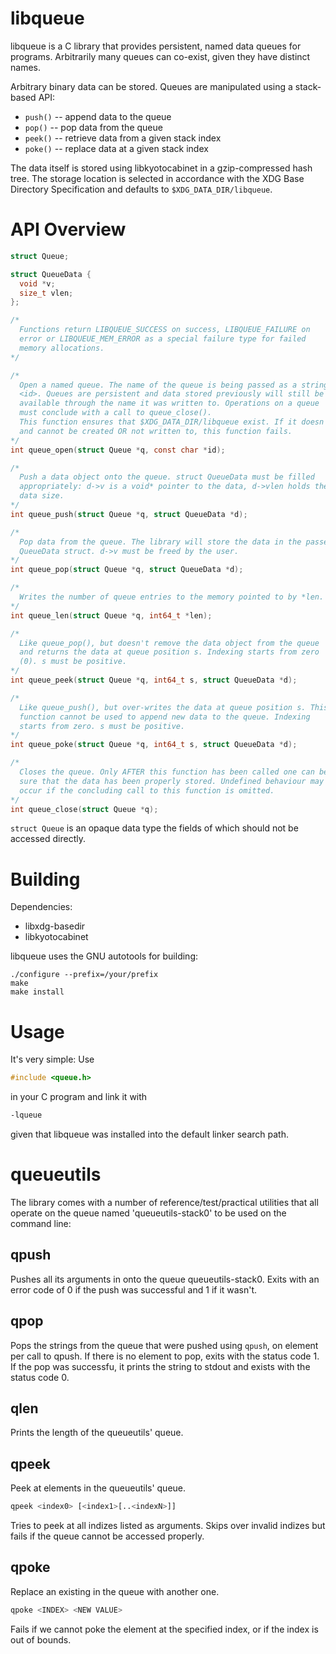 libqueue
========

libqueue is a C library that provides persistent, named data queues for
programs. Arbitrarily many queues can co-exist, given they have distinct
names.

Arbitrary binary data can be stored. Queues are manipulated using a
stack-based API:

* <code>push()</code> -- append data to the queue
* <code>pop()</code> -- pop data from the queue
* <code>peek()</code> -- retrieve data from a given stack index
* <code>poke()</code> -- replace data at a given stack index

The data itself is stored using libkyotocabinet in a gzip-compressed
hash tree. The storage location is selected in accordance with the XDG
Base Directory Specification and defaults to <code>$XDG\_DATA\_DIR/libqueue</code>.

API Overview
============

```C
struct Queue;

struct QueueData {
  void *v;
  size_t vlen;
};

/*
  Functions return LIBQUEUE_SUCCESS on success, LIBQUEUE_FAILURE on
  error or LIBQUEUE_MEM_ERROR as a special failure type for failed
  memory allocations.
*/

/*
  Open a named queue. The name of the queue is being passed as a string
  <id>. Queues are persistent and data stored previously will still be
  available through the name it was written to. Operations on a queue
  must conclude with a call to queue_close().
  This function ensures that $XDG_DATA_DIR/libqueue exist. If it doesn't
  and cannot be created OR not written to, this function fails.
*/
int queue_open(struct Queue *q, const char *id);

/*
  Push a data object onto the queue. struct QueueData must be filled
  appropriately: d->v is a void* pointer to the data, d->vlen holds the
  data size.
*/
int queue_push(struct Queue *q, struct QueueData *d);

/*
  Pop data from the queue. The library will store the data in the passed
  QueueData struct. d->v must be freed by the user.
*/
int queue_pop(struct Queue *q, struct QueueData *d);

/*
  Writes the number of queue entries to the memory pointed to by *len.
*/
int queue_len(struct Queue *q, int64_t *len);

/*
  Like queue_pop(), but doesn't remove the data object from the queue
  and returns the data at queue position s. Indexing starts from zero
  (0). s must be positive.
*/
int queue_peek(struct Queue *q, int64_t s, struct QueueData *d);

/*
  Like queue_push(), but over-writes the data at queue position s. This
  function cannot be used to append new data to the queue. Indexing
  starts from zero. s must be positive.
*/
int queue_poke(struct Queue *q, int64_t s, struct QueueData *d);

/*
  Closes the queue. Only AFTER this function has been called one can be
  sure that the data has been properly stored. Undefined behaviour may
  occur if the concluding call to this function is omitted.
*/
int queue_close(struct Queue *q);
```

<code>struct Queue</code> is an opaque data type the fields of which
should not be accessed directly. 

Building
========

Dependencies:

* libxdg-basedir
* libkyotocabinet

libqueue uses the GNU autotools for building:

```
./configure --prefix=/your/prefix
make
make install
```

Usage
=====

It's very simple: Use

```C
#include <queue.h>
```

in your C program and link it with

```sh
-lqueue
```
given that libqueue was installed into the default linker search path.

queueutils
==========

The library comes with a number of reference/test/practical utilities
that all operate on the queue named 'queueutils-stack0' to be used on
the command line:

qpush
-----

Pushes all its arguments in onto the queue
</code>queueutils-stack0</code>. Exits with an error code of 0 if the
push was successful and 1 if it wasn't.

qpop
----

Pops the strings from the queue that were pushed using
<code>qpush</code>, on element per call to qpush. If there is no element
to pop, exits with the status code 1. If the pop was successfu, it
prints the string to stdout and exists with the status code 0.

qlen
----

Prints the length of the queueutils' queue.

qpeek
-----

Peek at elements in the queueutils' queue.
```sh
qpeek <index0> [<index1>[..<indexN>]]
```
Tries to peek at all indizes listed as arguments. Skips over invalid
indizes but fails if the queue cannot be accessed properly.

qpoke
-----

Replace an existing in the queue with another one.
```sh
qpoke <INDEX> <NEW VALUE>
```
Fails if we cannot poke the element at the specified index, or if the
index is out of bounds.

